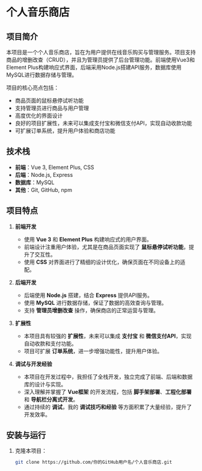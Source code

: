 # 个人音乐商店

## 项目简介

本项目是一个个人音乐商店，旨在为用户提供在线音乐购买与管理服务。项目支持商品的增删改查（CRUD），并且为管理员提供了后台管理功能。前端使用Vue3和Element Plus构建响应式界面，后端采用Node.js搭建API服务，数据库使用MySQL进行数据存储与管理。

项目的核心亮点包括：
- 商品页面的鼠标悬停试听功能
- 支持管理员进行商品与用户管理
- 高度优化的界面设计
- 良好的项目扩展性，未来可以集成支付宝和微信支付API，实现自动收款功能
- 可扩展订单系统，提升用户体验和商店功能

## 技术栈

- **前端**：Vue 3, Element Plus, CSS
- **后端**：Node.js, Express
- **数据库**：MySQL
- **其他**：Git, GitHub, npm

## 项目特点

1. **前端开发**
   - 使用 **Vue 3** 和 **Element Plus** 构建响应式的用户界面。
   - 前端设计注重用户体验，尤其是在商品页面实现了 **鼠标悬停试听功能**，提升了交互性。
   - 使用 **CSS** 对界面进行了精细的设计优化，确保页面在不同设备上的适配。

2. **后端开发**
   - 后端使用 **Node.js** 搭建，结合 **Express** 提供API服务。
   - 使用 **MySQL** 进行数据存储，保证了数据的高效查询与管理。
   - 支持 **管理员增删改查** 操作，确保商店的正常运营与管理。

3. **扩展性**
   - 本项目具有较强的 **扩展性**，未来可以集成 **支付宝** 和 **微信支付API**，实现自动收款和支付功能。
   - 项目可扩展 **订单系统**，进一步增强功能性，提升用户体验。

4. **调试与开发经验**
   - 本项目在开发过程中，我担任了全栈开发，独立完成了前端、后端和数据库的设计与实现。
   - 深入理解并掌握了 **Vue框架** 的开发流程，包括 **脚手架部署**、**工程化部署** 和 **导航栏分离式开发**。
   - 通过持续的 **调试**，我的 **调试技巧和经验** 等方面积累了大量经验，提升了开发效率。

## 安装与运行

1. 克隆本项目：
   ```bash
   git clone https://github.com/你的GitHub用户名/个人音乐商店.git

